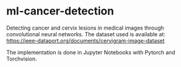 # ml-cancer-detection
Detecting cancer and cervix lesions in medical images through convolutional neural networks.
The dataset used is available at:
https://ieee-dataport.org/documents/cervigram-image-dataset

The implementation is done in Jupyter Notebooks with Pytorch and Torchvision.
